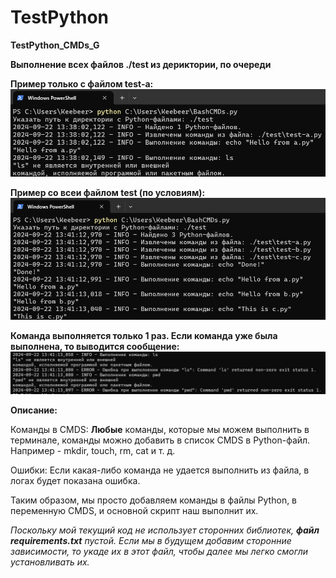 # TestPython
**TestPython_CMDs_G**


**Выполнение всех файлов ./test из дериктории, по очереди**

**Пример только с файлом test-a:**
![Image alt](https://github.com/stasxr/TestPython/blob/main/png/scrin%20test-a.png)

**Пример со всеи файлом test (по условиям):**
![Image alt](https://github.com/stasxr/TestPython/blob/main/png/scrin%20test-a-c.png)


**Команда выполняется только 1 раз. Если команда уже была выполнена, то выводится сообщение:**
![Image alt](https://github.com/stasxr/TestPython/blob/main/png/ErrorCMDs.png)


**Описание:**

Команды в CMDS: **Любые** команды, которые мы можем выполнить в терминале, команды можно добавить в список CMDS в Python-файл. Например - mkdir, touch, rm, cat и т. д.

Ошибки: Если какая-либо команда не удается выполнить из файла, в логах будет показана ошибка.

Таким образом, мы просто добавляем команды в файлы Python, в переменную CMDS, и основной скрипт наш выполнит их.


_Поскольку мой текущий код не использует сторонних библиотек, **файл requirements.txt** пустой. Если мы в будущем добавим сторонние зависимости, то укаде их в этот файл, чтобы далее мы легко смогли установливать их._
